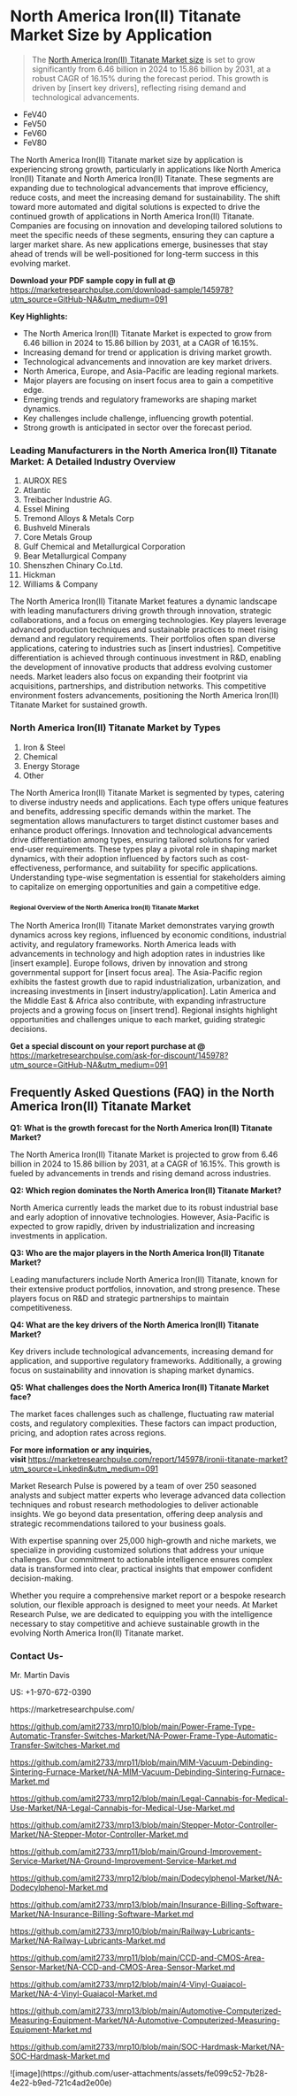 <h1>North America Iron(II) Titanate Market&nbsp;Size by Application</h1><blockquote><p>The <a href="https://marketresearchpulse.com/download-sample/145978?utm_source=GitHub-NA&amp;utm_medium=091">North America Iron(II) Titanate Market size</a> is set to grow significantly from 6.46 billion in 2024 to 15.86 billion by 2031, at a robust CAGR of 16.15% during the forecast period. This growth is driven by [insert key drivers], reflecting rising demand and technological advancements.</p></blockquote><ul><li>FeV40<li> FeV50<li> FeV60<li> FeV80</li></ul><p>The North America Iron(II) Titanate market size by application is experiencing strong growth, particularly in applications like North America Iron(II) Titanate and North America Iron(II) Titanate. These segments are expanding due to technological advancements that improve efficiency, reduce costs, and meet the increasing demand for sustainability. The shift toward more automated and digital solutions is expected to drive the continued growth of applications in North America Iron(II) Titanate. Companies are focusing on innovation and developing tailored solutions to meet the specific needs of these segments, ensuring they can capture a larger market share. As new applications emerge, businesses that stay ahead of trends will be well-positioned for long-term success in this evolving market.</p><p><strong>Download your PDF sample copy in full at @ </strong><a href="https://marketresearchpulse.com/download-sample/145978?utm_source=GitHub-NA&amp;utm_medium=091">https://marketresearchpulse.com/download-sample/145978?utm_source=GitHub-NA&amp;utm_medium=091</a></p><p><strong>Key Highlights: </strong></p><ul><li>The North America Iron(II) Titanate Market is expected to grow from 6.46 billion in 2024 to 15.86 billion by 2031, at a CAGR of 16.15%.</li><li>Increasing demand for trend or application is driving market growth.</li><li>Technological advancements and innovation are key market drivers.</li><li>North America, Europe, and Asia-Pacific are leading regional markets.</li><li>Major players are focusing on insert focus area to gain a competitive edge.</li><li>Emerging trends and regulatory frameworks are shaping market dynamics.</li><li>Key challenges include challenge, influencing growth potential.</li><li>Strong growth is anticipated in sector over the forecast period.</li></ul><h3>Leading Manufacturers in the North America Iron(II) Titanate Market: A Detailed Industry Overview</h3><ol><li>AUROX RES</li><li>Atlantic</li><li>Treibacher Industrie AG.</li><li>Essel Mining</li><li>Tremond Alloys & Metals Corp</li><li>Bushveld Minerals</li><li>Core Metals Group</li><li>Gulf Chemical and Metallurgical Corporation</li><li>Bear Metallurgical Company</li><li>Shenszhen Chinary Co.Ltd.</li><li>Hickman</li><li>Williams & Company</li></ol><div class="flex max-w-full flex-col flex-grow"><div class="min-h-8 text-message flex w-full flex-col items-end gap-2 whitespace-normal break-words [.text-message+&amp;]:mt-5" dir="auto" data-message-author-role="assistant" data-message-id="fd8432e4-4910-450d-b182-61b7bfb0a01f" data-message-model-slug="gpt-4o"><div class="flex w-full flex-col gap-1 empty:hidden first:pt-[3px]"><div class="markdown prose w-full break-words dark:prose-invert light"><p>The North America Iron(II) Titanate Market features a dynamic landscape with leading manufacturers driving growth through innovation, strategic collaborations, and a focus on emerging technologies. Key players leverage advanced production techniques and sustainable practices to meet rising demand and regulatory requirements. Their portfolios often span diverse applications, catering to industries such as [insert industries]. Competitive differentiation is achieved through continuous investment in R&amp;D, enabling the development of innovative products that address evolving customer needs. Market leaders also focus on expanding their footprint via acquisitions, partnerships, and distribution networks. This competitive environment fosters advancements, positioning the North America Iron(II) Titanate Market for sustained growth.</p></div></div></div></div><h3>North America Iron(II) Titanate Market by Types</h3><ol><li>Iron & Steel<li> Chemical<li> Energy Storage<li> Other</li></ol><div class="flex max-w-full flex-col flex-grow"><div class="min-h-8 text-message flex w-full flex-col items-end gap-2 whitespace-normal break-words [.text-message+&amp;]:mt-5" dir="auto" data-message-author-role="assistant" data-message-id="084470be-0bb7-4664-bddf-5156b4f41249" data-message-model-slug="gpt-4o-mini"><div class="flex w-full flex-col gap-1 empty:hidden first:pt-[3px]"><div class="markdown prose w-full break-words dark:prose-invert light"><p>The North America Iron(II) Titanate Market is segmented by types, catering to diverse industry needs and applications. Each type offers unique features and benefits, addressing specific demands within the market. The segmentation allows manufacturers to target distinct customer bases and enhance product offerings. Innovation and technological advancements drive differentiation among types, ensuring tailored solutions for varied end-user requirements. These types play a pivotal role in shaping market dynamics, with their adoption influenced by factors such as cost-effectiveness, performance, and suitability for specific applications. Understanding type-wise segmentation is essential for stakeholders aiming to capitalize on emerging opportunities and gain a competitive edge.</p></div></div></div></div><h3><span style="font-size: 11px;">Regional Overview of the North America Iron(II) Titanate Market</span></h3><div class="flex max-w-full flex-col flex-grow"><div class="min-h-8 text-message flex w-full flex-col items-end gap-2 whitespace-normal break-words [.text-message+&amp;]:mt-5" dir="auto" data-message-author-role="assistant" data-message-id="e9038762-ce64-4e30-91c9-9bd413514231" data-message-model-slug="gpt-4o-mini"><div class="flex w-full flex-col gap-1 empty:hidden first:pt-[3px]"><div class="markdown prose w-full break-words dark:prose-invert light"><p>The North America Iron(II) Titanate Market demonstrates varying growth dynamics across key regions, influenced by economic conditions, industrial activity, and regulatory frameworks. North America leads with advancements in technology and high adoption rates in industries like [insert example]. Europe follows, driven by innovation and strong governmental support for [insert focus area]. The Asia-Pacific region exhibits the fastest growth due to rapid industrialization, urbanization, and increasing investments in [insert industry/application]. Latin America and the Middle East &amp; Africa also contribute, with expanding infrastructure projects and a growing focus on [insert trend]. Regional insights highlight opportunities and challenges unique to each market, guiding strategic decisions.</p></div></div></div></div><p><strong>Get a special discount on your report purchase at @ </strong><a href="https://marketresearchpulse.com/ask-for-discount/145978?utm_source=GitHub-NA&amp;utm_medium=091">https://marketresearchpulse.com/ask-for-discount/145978?utm_source=GitHub-NA&amp;utm_medium=091</a></p><h2>Frequently Asked Questions (FAQ) in the North America Iron(II) Titanate Market</h2><p><strong>Q1: What is the growth forecast for the North America Iron(II) Titanate Market?</strong></p><p>The North America Iron(II) Titanate Market is projected to grow from 6.46 billion in 2024 to 15.86 billion by 2031, at a CAGR of 16.15%. This growth is fueled by advancements in trends and rising demand across industries.</p><p><strong>Q2: Which region dominates the North America Iron(II) Titanate Market?</strong></p><p>North America currently leads the market due to its robust industrial base and early adoption of innovative technologies. However, Asia-Pacific is expected to grow rapidly, driven by industrialization and increasing investments in application.</p><p><strong>Q3: Who are the major players in the North America Iron(II) Titanate Market?</strong></p><p>Leading manufacturers include North America Iron(II) Titanate, known for their extensive product portfolios, innovation, and strong presence. These players focus on R&amp;D and strategic partnerships to maintain competitiveness.</p><p><strong>Q4: What are the key drivers of the North America Iron(II) Titanate Market?</strong></p><p>Key drivers include technological advancements, increasing demand for application, and supportive regulatory frameworks. Additionally, a growing focus on sustainability and innovation is shaping market dynamics.</p><p><strong>Q5: What challenges does the North America Iron(II) Titanate Market face?</strong></p><p>The market faces challenges such as challenge, fluctuating raw material costs, and regulatory complexities. These factors can impact production, pricing, and adoption rates across regions.</p><p><strong>For more information or any inquiries, visit&nbsp;</strong><a href="https://marketresearchpulse.com/report/145978/ironii-titanate-market?utm_source=Linkedin&utm_medium=091">https://marketresearchpulse.com/report/145978/ironii-titanate-market?utm_source=Linkedin&utm_medium=091</a></p><p>Market Research Pulse is powered by a team of over 250 seasoned analysts and subject matter experts who leverage advanced data collection techniques and robust research methodologies to deliver actionable insights. We go beyond data presentation, offering deep analysis and strategic recommendations tailored to your business goals.</p><p>With expertise spanning over 25,000 high-growth and niche markets, we specialize in providing customized solutions that address your unique challenges. Our commitment to actionable intelligence ensures complex data is transformed into clear, practical insights that empower confident decision-making.</p><p>Whether you require a comprehensive market report or a bespoke research solution, our flexible approach is designed to meet your needs. At Market Research Pulse, we are dedicated to equipping you with the intelligence necessary to stay competitive and achieve sustainable growth in the evolving North America Iron(II) Titanate market.</p><h3><strong>Contact Us-</strong></h3><p>Mr. Martin Davis</p><p>US: +1-970-672-0390</p><p>https://marketresearchpulse.com/</p><p><a href="https://github.com/amit2733/mrp10/blob/main/Power-Frame-Type-Automatic-Transfer-Switches-Market/NA-Power-Frame-Type-Automatic-Transfer-Switches-Market.md">https://github.com/amit2733/mrp10/blob/main/Power-Frame-Type-Automatic-Transfer-Switches-Market/NA-Power-Frame-Type-Automatic-Transfer-Switches-Market.md</a></p><p><a href="https://github.com/amit2733/mrp11/blob/main/MIM-Vacuum-Debinding-Sintering-Furnace-Market/NA-MIM-Vacuum-Debinding-Sintering-Furnace-Market.md">https://github.com/amit2733/mrp11/blob/main/MIM-Vacuum-Debinding-Sintering-Furnace-Market/NA-MIM-Vacuum-Debinding-Sintering-Furnace-Market.md</a></p><p><a href="https://github.com/amit2733/mrp12/blob/main/Legal-Cannabis-for-Medical-Use-Market/NA-Legal-Cannabis-for-Medical-Use-Market.md">https://github.com/amit2733/mrp12/blob/main/Legal-Cannabis-for-Medical-Use-Market/NA-Legal-Cannabis-for-Medical-Use-Market.md</a></p><p><a href="https://github.com/amit2733/mrp13/blob/main/Stepper-Motor-Controller-Market/NA-Stepper-Motor-Controller-Market.md">https://github.com/amit2733/mrp13/blob/main/Stepper-Motor-Controller-Market/NA-Stepper-Motor-Controller-Market.md</a></p><p><a href="https://github.com/amit2733/mrp11/blob/main/Ground-Improvement-Service-Market/NA-Ground-Improvement-Service-Market.md">https://github.com/amit2733/mrp11/blob/main/Ground-Improvement-Service-Market/NA-Ground-Improvement-Service-Market.md</a></p><p><a href="https://github.com/amit2733/mrp12/blob/main/Dodecylphenol-Market/NA-Dodecylphenol-Market.md">https://github.com/amit2733/mrp12/blob/main/Dodecylphenol-Market/NA-Dodecylphenol-Market.md</a></p><p><a href="https://github.com/amit2733/mrp13/blob/main/Insurance-Billing-Software-Market/NA-Insurance-Billing-Software-Market.md">https://github.com/amit2733/mrp13/blob/main/Insurance-Billing-Software-Market/NA-Insurance-Billing-Software-Market.md</a></p><p><a href="https://github.com/amit2733/mrp10/blob/main/Railway-Lubricants-Market/NA-Railway-Lubricants-Market.md">https://github.com/amit2733/mrp10/blob/main/Railway-Lubricants-Market/NA-Railway-Lubricants-Market.md</a></p><p><a href="https://github.com/amit2733/mrp11/blob/main/CCD-and-CMOS-Area-Sensor-Market/NA-CCD-and-CMOS-Area-Sensor-Market.md">https://github.com/amit2733/mrp11/blob/main/CCD-and-CMOS-Area-Sensor-Market/NA-CCD-and-CMOS-Area-Sensor-Market.md</a></p><p><a href="https://github.com/amit2733/mrp12/blob/main/4-Vinyl-Guaiacol-Market/NA-4-Vinyl-Guaiacol-Market.md">https://github.com/amit2733/mrp12/blob/main/4-Vinyl-Guaiacol-Market/NA-4-Vinyl-Guaiacol-Market.md</a></p><p><a href="https://github.com/amit2733/mrp13/blob/main/Automotive-Computerized-Measuring-Equipment-Market/NA-Automotive-Computerized-Measuring-Equipment-Market.md">https://github.com/amit2733/mrp13/blob/main/Automotive-Computerized-Measuring-Equipment-Market/NA-Automotive-Computerized-Measuring-Equipment-Market.md</a></p><p><a href="https://github.com/amit2733/mrp10/blob/main/SOC-Hardmask-Market/NA-SOC-Hardmask-Market.md">https://github.com/amit2733/mrp10/blob/main/SOC-Hardmask-Market/NA-SOC-Hardmask-Market.md</a></p>
![image](https://github.com/user-attachments/assets/fe099c52-7b28-4e22-b9ed-721c4ad2e00e)
